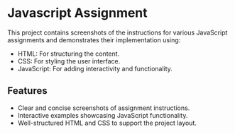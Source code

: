 # Javascript Assignment
This project contains screenshots of the instructions for various JavaScript assignments and demonstrates their implementation using:
- HTML: For structuring the content.
- CSS: For styling the user interface.
- JavaScript: For adding interactivity and functionality.


## Features
- Clear and concise screenshots of assignment instructions.
- Interactive examples showcasing JavaScript functionality.
- Well-structured HTML and CSS to support the project layout.

